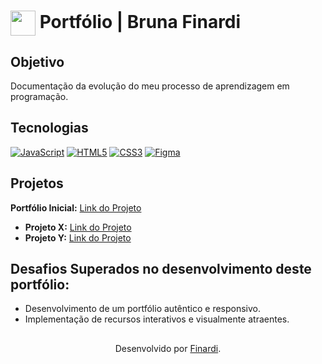 <h1>
    <a href="https://www.dio.me/">
     <img align="center" width="40px" src="https://hermes.digitalinnovation.one/assets/diome/logo-minimized.png"></a>
    <span>Portfólio | Bruna Finardi</span>
</h1>


## Objetivo
Documentação da evolução do meu processo de aprendizagem em programação.

## Tecnologias
[![JavaScript](https://img.shields.io/badge/JavaScript-000?style=for-the-badge&logo=javascript&logoColor=30A3DC)]()
[![HTML5](https://img.shields.io/badge/HTML5-000?style=for-the-badge&logo=html5&logoColor=E94D5F)]() 
[![CSS3](https://img.shields.io/badge/CSS3-000?style=for-the-badge&logo=css3&logoColor=30A3DC)]()
[![Figma](https://img.shields.io/badge/Protótipo%20no%20Figma-000?style=for-the-badge&logo=figma&logoColor=E94D5F)](https://www.figma.com/file/NkndT2SbyHJZWLEsaM8Xn3/DIO-Lab-Portf%C3%B3lio)

## Projetos
**Portfólio Inicial:** [Link do Projeto](#)
- **Projeto X:** [Link do Projeto](#)
- **Projeto Y:** [Link do Projeto](#)

## Desafios Superados no desenvolvimento deste portfólio:
- Desenvolvimento de um portfólio autêntico e responsivo.
- Implementação de recursos interativos e visualmente atraentes.

##
<div align="center">Desenvolvido por <a href="https://github.com/finardib">Finardi</a>.</div>
